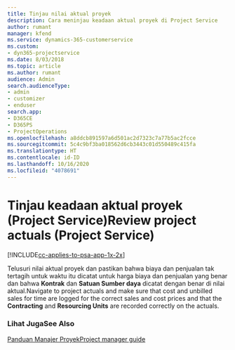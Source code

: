 ```yaml
---
title: Tinjau nilai aktual proyek
description: Cara meninjau keadaan aktual proyek di Project Service
author: rumant
manager: kfend
ms.service: dynamics-365-customerservice
ms.custom:
- dyn365-projectservice
ms.date: 8/03/2018
ms.topic: article
ms.author: rumant
audience: Admin
search.audienceType:
- admin
- customizer
- enduser
search.app:
- D365CE
- D365PS
- ProjectOperations
ms.openlocfilehash: a8ddcb891597a6d501ac2d7323c7a77b5ac2fcce
ms.sourcegitcommit: 5c4c9bf3ba018562d6cb3443c01d550489c415fa
ms.translationtype: HT
ms.contentlocale: id-ID
ms.lasthandoff: 10/16/2020
ms.locfileid: "4078691"
---
```

# <a name="review-project-actuals-project-service"></a><span data-ttu-id="47bcd-103">Tinjau keadaan aktual proyek (Project Service)</span><span class="sxs-lookup"><span data-stu-id="47bcd-103">Review project actuals (Project Service)</span></span>

[!INCLUDE[cc-applies-to-psa-app-1x-2x](../includes/cc-applies-to-psa-app-1x-2x.md)]

<span data-ttu-id="47bcd-104">Telusuri nilai aktual proyek dan pastikan bahwa biaya dan penjualan tak tertagih untuk waktu itu dicatat untuk harga biaya dan penjualan yang benar dan bahwa **Kontrak** dan **Satuan Sumber daya** dicatat dengan benar di nilai aktual.</span><span class="sxs-lookup"><span data-stu-id="47bcd-104">Navigate to project actuals and make sure that cost and unbilled sales for time are logged for the correct sales and cost prices and that the **Contracting** and **Resourcing Units** are recorded correctly on the actuals.</span></span>  
  
### <a name="see-also"></a><span data-ttu-id="47bcd-105">Lihat Juga</span><span class="sxs-lookup"><span data-stu-id="47bcd-105">See Also</span></span>  
 [<span data-ttu-id="47bcd-106">Panduan Manajer Proyek</span><span class="sxs-lookup"><span data-stu-id="47bcd-106">Project manager guide</span></span>](../psa/project-manager-guide.md)
